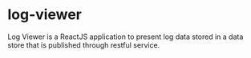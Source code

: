 # log-viewer
Log Viewer is a ReactJS application to present log data stored in a data store that is published through restful service.
